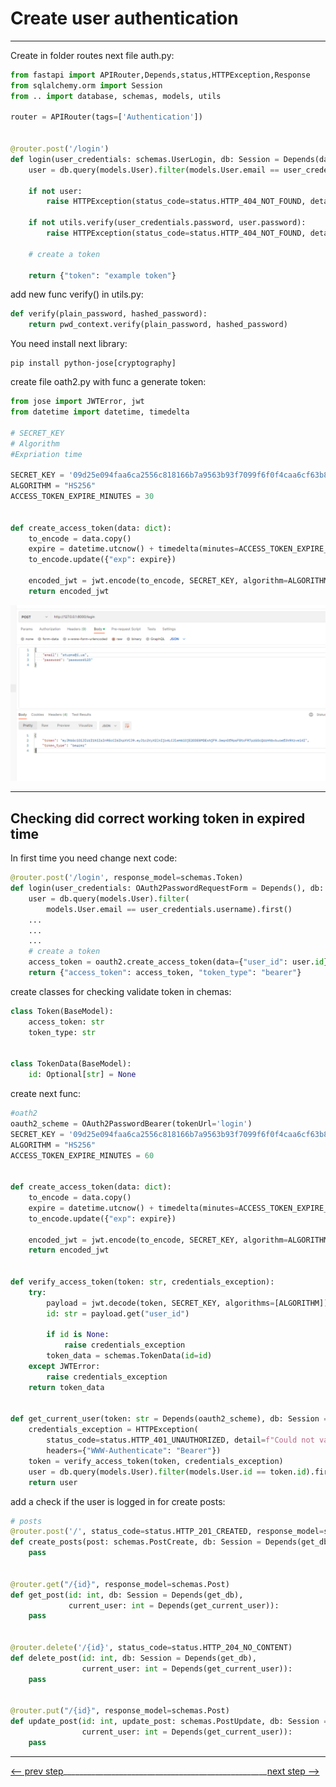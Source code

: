 # Create user authentication
___

Create in folder routes next file auth.py:

```python
from fastapi import APIRouter,Depends,status,HTTPException,Response
from sqlalchemy.orm import Session
from .. import database, schemas, models, utils

router = APIRouter(tags=['Authentication'])


@router.post('/login')
def login(user_credentials: schemas.UserLogin, db: Session = Depends(database.get_db)):
    user = db.query(models.User).filter(models.User.email == user_credentials.email).first()

    if not user:
        raise HTTPException(status_code=status.HTTP_404_NOT_FOUND, detail=f"invalid Credentials")

    if not utils.verify(user_credentials.password, user.password):
        raise HTTPException(status_code=status.HTTP_404_NOT_FOUND, detail=f"invalid Credentials")

    # create a token

    return {"token": "example token"}
```

add new func verify() in utils.py:

```python
def verify(plain_password, hashed_password):
    return pwd_context.verify(plain_password, hashed_password)

```
You need install next library:

```commandline
pip install python-jose[cryptography]
```
create file oath2.py with func a generate token:
```python
from jose import JWTError, jwt
from datetime import datetime, timedelta

# SECRET_KEY
# Algorithm
#Expriation time

SECRET_KEY = '09d25e094faa6ca2556c818166b7a9563b93f7099f6f0f4caa6cf63b88e8d3e7'
ALGORITHM = "HS256"
ACCESS_TOKEN_EXPIRE_MINUTES = 30


def create_access_token(data: dict):
    to_encode = data.copy()
    expire = datetime.utcnow() + timedelta(minutes=ACCESS_TOKEN_EXPIRE_MINUTES)
    to_encode.update({"exp": expire})

    encoded_jwt = jwt.encode(to_encode, SECRET_KEY, algorithm=ALGORITHM)
    return encoded_jwt
```

![documents/img/26.png](../documents/img/26.png)

___
## Checking did correct working token in expired time

In first time you need change next code:

```python
@router.post('/login', response_model=schemas.Token)
def login(user_credentials: OAuth2PasswordRequestForm = Depends(), db: Session = Depends(database.get_db)):
    user = db.query(models.User).filter(
        models.User.email == user_credentials.username).first()
    ...
    ...
    ...
    # create a token
    access_token = oauth2.create_access_token(data={"user_id": user.id})
    return {"access_token": access_token, "token_type": "bearer"}
```


create classes for checking validate token in chemas:
```python
class Token(BaseModel):
    access_token: str
    token_type: str


class TokenData(BaseModel):
    id: Optional[str] = None
```

create next func: 
```python
#oath2
oauth2_scheme = OAuth2PasswordBearer(tokenUrl='login')
SECRET_KEY = '09d25e094faa6ca2556c818166b7a9563b93f7099f6f0f4caa6cf63b88e8d3e7'
ALGORITHM = "HS256"
ACCESS_TOKEN_EXPIRE_MINUTES = 60


def create_access_token(data: dict):
    to_encode = data.copy()
    expire = datetime.utcnow() + timedelta(minutes=ACCESS_TOKEN_EXPIRE_MINUTES)
    to_encode.update({"exp": expire})

    encoded_jwt = jwt.encode(to_encode, SECRET_KEY, algorithm=ALGORITHM)
    return encoded_jwt


def verify_access_token(token: str, credentials_exception):
    try:
        payload = jwt.decode(token, SECRET_KEY, algorithms=[ALGORITHM])
        id: str = payload.get("user_id")

        if id is None:
            raise credentials_exception
        token_data = schemas.TokenData(id=id)
    except JWTError:
        raise credentials_exception
    return token_data


def get_current_user(token: str = Depends(oauth2_scheme), db: Session = Depends(database.get_db)):
    credentials_exception = HTTPException(
        status_code=status.HTTP_401_UNAUTHORIZED, detail=f"Could not validate credentials",
        headers={"WWW-Authenticate": "Bearer"})
    token = verify_access_token(token, credentials_exception)
    user = db.query(models.User).filter(models.User.id == token.id).first()
    return user
```

add a check if the user is logged in for create posts:
```python
# posts
@router.post('/', status_code=status.HTTP_201_CREATED, response_model=schemas.Post)
def create_posts(post: schemas.PostCreate, db: Session = Depends(get_db), user_id: int = Depends(oauth2.get_current_user)):
    pass


@router.get("/{id}", response_model=schemas.Post)
def get_post(id: int, db: Session = Depends(get_db),
             current_user: int = Depends(get_current_user)):
    pass


@router.delete('/{id}', status_code=status.HTTP_204_NO_CONTENT)
def delete_post(id: int, db: Session = Depends(get_db),
                current_user: int = Depends(get_current_user)):
    pass


@router.put("/{id}", response_model=schemas.Post)
def update_post(id: int, update_post: schemas.PostUpdate, db: Session = Depends(get_db),
                current_user: int = Depends(get_current_user)):
    pass
```

___

[<-- prev step](1_3_DB_SCHEMAS_README.md)___________________________________________________[next step -->](3_RELATIONSHIPS_MODELS_README.md)